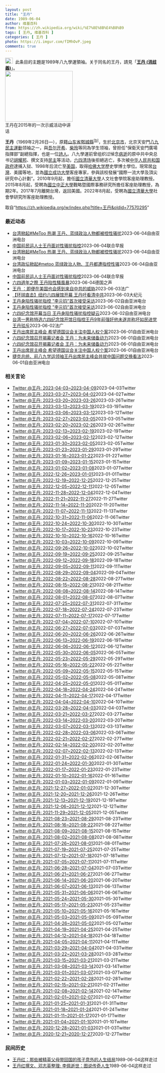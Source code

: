 ```yaml
---
layout: post
title: "王丹"
date: 1989-06-04
author: 维基百科
from: https://zh.wikipedia.org/wiki/%E7%8E%8B%E4%B8%B9
tags: [ 王丹, 维基百科 ]
categories: [ 王丹 ]
photo: https://i.imgur.com/fIMhOvP.jpeg
comments: true
---
```

<div class="mw-parser-output"><div role="note" class="hatnote navigation-not-searchable"><a href="/wiki/Wikipedia:%E6%B6%88%E6%AD%A7%E4%B9%89" title="Wikipedia:消歧义"><img alt="Disambig gray.svg" src="//upload.wikimedia.org/wikipedia/commons/thumb/5/5f/Disambig_gray.svg/25px-Disambig_gray.svg.png" decoding="async" width="25" height="19" srcset="//upload.wikimedia.org/wikipedia/commons/thumb/5/5f/Disambig_gray.svg/38px-Disambig_gray.svg.png 1.5x, //upload.wikimedia.org/wikipedia/commons/thumb/5/5f/Disambig_gray.svg/50px-Disambig_gray.svg.png 2x" data-file-width="220" data-file-height="168"></a><style data-mw-deduplicate="TemplateStyles:r74069148">body:not(.skin-minerva) .mw-parser-output .ifmobile>.mobile{display:none}body.skin-minerva .mw-parser-output .ifmobile>.nomobile{display:inherit;display:initial}</style><span class="ifmobile"><span class="nomobile">&nbsp;&nbsp;</span><span class="mobile"></span></span>此条目的主題是1989年八九學運領袖。关于同名的王丹，請見「<b><a href="/wiki/%E7%8E%8B%E4%B8%B9_(%E6%B6%88%E6%AD%A7%E7%BE%A9)" class="mw-disambig" title="王丹 (消歧義)">王丹 (消歧義)</a></b>」。</div>



<div class="thumb tright"><div class="thumbinner" style="width:222px;"><a href="/wiki/File:%E5%8F%B0%E7%81%A3%E5%85%AC%E6%B0%91%E5%9C%98%E9%AB%94%E5%89%8D%E5%BE%80%E8%8B%B1%E5%9C%8B%E9%A7%90%E5%8F%B0%E4%BB%A3%E8%A1%A8%E8%99%95%E6%8A%97%E8%AD%B0_01.jpg" class="image"><img src="//upload.wikimedia.org/wikipedia/commons/thumb/0/06/%E5%8F%B0%E7%81%A3%E5%85%AC%E6%B0%91%E5%9C%98%E9%AB%94%E5%89%8D%E5%BE%80%E8%8B%B1%E5%9C%8B%E9%A7%90%E5%8F%B0%E4%BB%A3%E8%A1%A8%E8%99%95%E6%8A%97%E8%AD%B0_01.jpg/220px-%E5%8F%B0%E7%81%A3%E5%85%AC%E6%B0%91%E5%9C%98%E9%AB%94%E5%89%8D%E5%BE%80%E8%8B%B1%E5%9C%8B%E9%A7%90%E5%8F%B0%E4%BB%A3%E8%A1%A8%E8%99%95%E6%8A%97%E8%AD%B0_01.jpg" decoding="async" width="220" height="165" class="thumbimage" srcset="//upload.wikimedia.org/wikipedia/commons/thumb/0/06/%E5%8F%B0%E7%81%A3%E5%85%AC%E6%B0%91%E5%9C%98%E9%AB%94%E5%89%8D%E5%BE%80%E8%8B%B1%E5%9C%8B%E9%A7%90%E5%8F%B0%E4%BB%A3%E8%A1%A8%E8%99%95%E6%8A%97%E8%AD%B0_01.jpg/330px-%E5%8F%B0%E7%81%A3%E5%85%AC%E6%B0%91%E5%9C%98%E9%AB%94%E5%89%8D%E5%BE%80%E8%8B%B1%E5%9C%8B%E9%A7%90%E5%8F%B0%E4%BB%A3%E8%A1%A8%E8%99%95%E6%8A%97%E8%AD%B0_01.jpg 1.5x, //upload.wikimedia.org/wikipedia/commons/thumb/0/06/%E5%8F%B0%E7%81%A3%E5%85%AC%E6%B0%91%E5%9C%98%E9%AB%94%E5%89%8D%E5%BE%80%E8%8B%B1%E5%9C%8B%E9%A7%90%E5%8F%B0%E4%BB%A3%E8%A1%A8%E8%99%95%E6%8A%97%E8%AD%B0_01.jpg/440px-%E5%8F%B0%E7%81%A3%E5%85%AC%E6%B0%91%E5%9C%98%E9%AB%94%E5%89%8D%E5%BE%80%E8%8B%B1%E5%9C%8B%E9%A7%90%E5%8F%B0%E4%BB%A3%E8%A1%A8%E8%99%95%E6%8A%97%E8%AD%B0_01.jpg 2x" data-file-width="4000" data-file-height="3000"></a>  <div class="thumbcaption"><div class="magnify"><a href="/wiki/File:%E5%8F%B0%E7%81%A3%E5%85%AC%E6%B0%91%E5%9C%98%E9%AB%94%E5%89%8D%E5%BE%80%E8%8B%B1%E5%9C%8B%E9%A7%90%E5%8F%B0%E4%BB%A3%E8%A1%A8%E8%99%95%E6%8A%97%E8%AD%B0_01.jpg" class="internal" title="放大"></a></div>王丹在2015年的一次示威活动中讲话</div></div></div>
<p><b>王丹</b>（1969年2月26日<span class="useeditintro" title="Template:BLP editintro">—</span>），原籍<a href="/wiki/%E5%B1%B1%E4%B8%9C%E7%9C%81" title="山东省">山东省</a><a href="/wiki/%E9%84%84%E5%9F%8E%E7%B8%A3" class="mw-redirect" title="鄄城縣">鄄城縣</a><sup id="cite_ref-4" class="reference"><a href="#cite_note-4">[b]</a></sup>，生於<a href="/wiki/%E5%8C%97%E4%BA%AC%E5%B8%82" title="北京市">北京市</a>，北京天安門<a href="/wiki/%E5%85%AD%E5%9B%9B%E4%BA%8B%E4%BB%B6" title="六四事件">八九民主運動</a>领袖之一，與<a href="/wiki/%E5%90%BE%E5%B0%94%E5%BC%80%E5%B8%8C" class="mw-redirect" title="吾尔开希">吾尔开希</a>、<a href="/wiki/%E6%9F%B4%E7%8E%B2" title="柴玲">柴玲</a>等同為学生领袖，曾担任“保衛天安門廣場指揮部”副總指揮，也是一位<a href="/wiki/%E8%A9%A9%E4%BA%BA" class="mw-redirect" title="詩人">詩人</a>。八九學運前曾组织过悼念<a href="/wiki/%E8%83%A1%E8%80%80%E9%82%A6%E4%B9%8B%E6%AD%BB" title="胡耀邦之死">病逝</a>的原中共中央总书记<a href="/wiki/%E8%83%A1%E8%80%80%E9%82%A6" title="胡耀邦">胡耀邦</a>、撰文支持<a href="/wiki/%E6%B0%91%E4%B8%BB" title="民主">民主</a>等活动，<a href="/wiki/%E5%85%AD%E5%9B%9B%E6%B8%85%E5%9C%BA" title="六四清场">六四清场</a>後拒絕逃亡，多次被<a href="/wiki/%E4%B8%AD%E5%8D%8E%E4%BA%BA%E6%B0%91%E5%85%B1%E5%92%8C%E5%9B%BD%E6%94%BF%E5%BA%9C" class="mw-redirect" title="中华人民共和国政府">中华人民共和国政府</a>逮捕入狱、1998年后流亡至<a href="/wiki/%E7%BE%8E%E5%9B%BD" title="美国">美国</a>，取得<a href="/wiki/%E5%93%88%E4%BD%9B%E5%A4%A7%E5%AD%A6" title="哈佛大学">哈佛大学</a>歷史學博士學位。現常居<a href="/wiki/%E4%B8%AD%E8%8F%AF%E6%B0%91%E5%9C%8B" title="中華民國">台灣</a>、美國等地，並為<a href="/wiki/%E5%9C%8B%E7%AB%8B%E6%88%90%E5%8A%9F%E5%A4%A7%E5%AD%B8" title="國立成功大學">國立成功大學</a>客座專家，參與該校發展“國際一流大學及頂尖研究中心計劃”。2010年9月起，擔任<a href="/wiki/%E5%9C%8B%E7%AB%8B%E6%B8%85%E8%8F%AF%E5%A4%A7%E5%AD%B8" title="國立清華大學">國立清華大學</a>人文社會學院客座助理教授。2015年8月起，受聘為<a href="/wiki/%E5%9C%8B%E7%AB%8B%E4%B8%AD%E6%AD%A3%E5%A4%A7%E5%AD%B8" title="國立中正大學">國立中正大學</a>戰略暨國際事務研究所擔任客座助理教授，為期2年。2017年7月離開台灣，返回美國。2022年8月起，受聘為<a href="/wiki/%E5%9C%8B%E7%AB%8B%E6%B8%85%E8%8F%AF%E5%A4%A7%E5%AD%B8" title="國立清華大學">國立清華大學</a>社會學研究所客座助理教授。
</p>
</div><!--esi <esi:include src="/esitest-fa8a495983347898/content" /> --><noscript><img src="//zh.wikipedia.org/wiki/Special:CentralAutoLogin/start?type=1x1" alt="" title="" width="1" height="1" style="border: none; position: absolute;"></noscript>
<div class="printfooter" data-nosnippet="">取自“<a dir="ltr" href="https://zh.wikipedia.org/w/index.php?title=王丹&amp;oldid=77570295">https://zh.wikipedia.org/w/index.php?title=王丹&amp;oldid=77570295</a>”</div><div id="recent-news"><h3>最近动态</h3><ul><li><a href="https://nodebe4.github.io/waimei/2023-06-04/%E5%8F%B0%E6%B9%BE%E6%8E%80%E8%B5%B7-MeToo-%E7%83%AD%E6%BD%AE-%E7%8E%8B%E4%B8%B9-%E8%93%9D%E7%BB%BF%E6%94%BF%E6%B2%BB%E4%BA%BA%E7%89%A9%E9%83%BD%E8%A2%AB%E6%8E%A7%E6%80%A7%E9%AA%9A%E6%89%B0" title="台湾掀起#MeToo 热潮 王丹、蓝绿政治人物都被控性骚扰—— 李姓网友公开露面指控王丹在9年前对他性骚扰，并要求道歉否则提告。 记者 李宗翰摄。 一名李姓网友在六四这天，在台北出面指控八九民运...">台湾掀起#MeToo 热潮 王丹、蓝绿政治人物都被控性骚扰</a><time>2023-06-04</time><a class="tag">自由亚洲电台</a></li>
<li><a href="https://nodebe4.github.io/waimei/2023-06-04/%E4%B8%AD%E5%9B%BD%E5%89%8D%E6%B0%91%E8%BF%90%E4%BA%BA%E5%A3%AB%E7%8E%8B%E4%B8%B9%E9%9D%A2%E5%AF%B9%E6%80%A7%E9%AA%9A%E6%89%B0%E6%8C%87%E6%8E%A7" title="中国前民运人士王丹面对性骚扰指控—— 继台湾民进党上周接连爆出性骚扰丑闻，中国前民运人士王丹也面对性骚扰指控，已有至少两名男子作出相关指控。 一名叫“李元钧”的网民星期五（6月2日）在脸书发文，...">中国前民运人士王丹面对性骚扰指控</a><time>2023-06-04</time><a class="tag">联合早报</a></li>
<li><a href="https://nodebe4.github.io/waimei/2023-06-04/%E5%8F%B0%E6%B9%BE%E6%8E%80%E8%B5%B7-MeToo-%E7%83%AD%E6%BD%AE-%E7%8E%8B%E4%B8%B9-%E8%93%9D%E7%BB%BF%E6%94%BF%E6%B2%BB%E4%BA%BA%E7%89%A9%E9%83%BD%E8%A2%AB%E6%8E%A7%E6%80%A7%E9%AA%9A%E6%89%B0" title="台湾掀起#MeToo 热潮 王丹、蓝绿政治人物都被控性骚扰—— 李姓网友公开露面指控王丹在9年前对他性骚扰，并要求道歉否则提告。 记者 李宗翰摄。 一名李姓网友在六四这天，在台北出面指控八九民运...">台湾掀起#MeToo 热潮 王丹、蓝绿政治人物都被控性骚扰</a><time>2023-06-04</time><a class="tag">自由亚洲电台</a></li>
<li><a href="https://nodebe4.github.io/waimei/2023-06-04/%E5%8F%B0%E6%B9%BE%E6%94%BF%E5%9D%9B%E6%8E%80%E8%B5%B7-metoo-%E8%93%9D%E7%BB%BF%E6%94%BF%E6%B2%BB%E4%BA%BA%E7%89%A9-%E7%8E%8B%E4%B8%B9%E9%83%BD%E9%81%AD%E6%8C%87%E6%8E%A7%E6%80%A7%E9%AA%9A" title="台湾政坛掀起#metoo 蓝绿政治人物、王丹都遭指控性骚—— 李姓网友公开露面指控王丹在9年前对他性骚扰，并要求道歉否则提告。 记者 李宗翰摄。 台湾一名李姓网友在六四这天，于台北出面控诉89民...">台湾政坛掀起#metoo 蓝绿政治人物、王丹都遭指控性骚</a><time>2023-06-04</time><a class="tag">自由亚洲电台</a></li>
<li><a href="https://nodebe4.github.io/waimei/2023-06-04/%E4%B8%AD%E5%9B%BD%E5%89%8D%E6%B0%91%E8%BF%90%E4%BA%BA%E5%A3%AB%E7%8E%8B%E4%B8%B9%E9%9D%A2%E5%AF%B9%E6%80%A7%E9%AA%9A%E6%89%B0%E6%8C%87%E6%8E%A7" title="中国前民运人士王丹面对性骚扰指控—— 继台湾民进党上周接连爆出性骚扰丑闻，中国前民运人士王丹也面对性骚扰指控，已有至少两名男子作出相关指控。 一名叫“李元钧”的网民星期五（6月2日）在脸书发文，...">中国前民运人士王丹面对性骚扰指控</a><time>2023-06-04</time><a class="tag">联合早报</a></li>
<li><a href="https://nodebe4.github.io/waimei/2023-06-04/%E5%85%AD%E5%9B%9B%E9%80%B1%E5%B9%B4%E4%B9%8B%E9%9A%9B-%E7%8E%8B%E4%B8%B9%E9%99%B7%E6%80%A7%E9%A8%B7%E9%A2%A8%E6%9A%B4" title="六四週年之際 王丹陷性騷風暴—— 2023-06-04T05:58:27.882Z 王丹三度否認涉及性騷擾，並表示自己會繼續致力六四紀念有關工作（資料照片）。 （德國之聲中文網）六四34週年前夕...">六四週年之際 王丹陷性騷風暴</a><time>2023-06-04</time><a class="tag">德国之声</a></li>
<li><a href="https://nodebe4.github.io/waimei/2023-06-03/%E7%8E%8B%E4%B8%B9-%E5%8D%B3%E4%BE%BF%E5%9C%A8%E7%BE%8E%E5%9B%BD%E4%B9%9F%E4%BC%9A%E6%84%9F%E5%88%B0%E6%9D%A5%E8%87%AA%E4%B8%AD%E5%85%B1%E7%9A%84%E5%A8%81%E8%83%81" title="王丹 ：即便在美国也会感到来自中共的威胁—— 03/06/2023 - 23:22 王丹在记者会上表示，“今天，当我们开始意识到习近平政权对人类文明构成的威胁时，我们应该记得 1989 年”，更...">王丹 ：即便在美国也会感到来自中共的威胁</a><time>2023-06-03</time><a class="tag">法广</a></li>
<li><a href="https://nodebe4.github.io/waimei/2023-06-03/%E7%8E%AF%E7%90%83%E7%9B%B4%E5%87%BB-%E7%BA%BD%E7%BA%A6%E5%85%AD%E5%9B%9B%E5%B1%95%E9%A6%86%E5%BC%80%E5%B9%95-%E7%8E%8B%E4%B8%B9%E5%90%81%E7%9C%8B%E6%B8%85%E4%B8%AD%E5%85%B1" title="【环球直击】纽约六四展馆开幕 王丹吁看清中共—— 【大纪元2023年06月03日讯】（新唐人环球直击6月2日完整版）纽约六四展览馆开幕，王丹呼吁看清中共真面目；原广东惠州市长李汝求被查，曾迫害法...">【环球直击】纽约六四展馆开幕 王丹吁看清中共</a><time>2023-06-03</time><a class="tag">大纪元</a></li>
<li><a href="https://nodebe4.github.io/waimei/2023-06-02/%E7%8E%8B%E4%B8%B9%E8%BA%AB%E9%99%B7%E6%80%A7%E9%AA%9A%E6%89%B0%E6%8C%87%E6%8E%A7-%E6%9D%8E%E5%85%83%E9%92%A7-%E9%A6%96%E6%AC%A1%E6%8E%A5%E5%8F%97%E9%87%87%E8%AE%BF" title="王丹身陷性骚扰指控 “李元钧”首次接受采访—— 八九民运领袖王丹（左）2023年6月2日在纽约主持六四纪念馆开幕式 记者唐缘媛摄影 6月2日是纽约六四纪念馆正式开幕的日子。正在纽约主持开幕式的八...">王丹身陷性骚扰指控 "李元钧"首次接受采访</a><time>2023-06-02</time><a class="tag">自由亚洲电台</a></li>
<li><a href="https://nodebe4.github.io/waimei/2023-06-02/%E7%8E%8B%E4%B8%B9%E8%BA%AB%E9%99%B7%E6%80%A7%E9%AA%9A%E6%89%B0%E6%8C%87%E6%8E%A7-%E6%9D%8E%E5%85%83%E9%92%A7-%E9%A6%96%E6%AC%A1%E6%8E%A5%E5%8F%97%E9%87%87%E8%AE%BF" title="王丹身陷性骚扰指控 “李元钧”首次接受采访—— 八九民运领袖王丹（左）2023年6月2日在纽约主持六四纪念馆开幕式 记者唐缘媛摄影 6月2日是纽约六四纪念馆正式开幕的日子。正在纽约主持开幕式的八...">王丹身陷性骚扰指控 "李元钧"首次接受采访</a><time>2023-06-02</time><a class="tag">自由亚洲电台</a></li>
<li><a href="https://nodebe4.github.io/waimei/2023-06-02/%E5%85%AD%E5%9B%9B%E7%BA%AA%E5%BF%B5%E9%A6%86%E5%BC%80%E5%B9%95%E5%BD%93%E6%97%A5-%E7%8E%8B%E4%B8%B9%E8%BA%AB%E9%99%B7%E6%80%A7%E9%AA%9A%E6%89%B0%E6%8C%87%E6%8E%A7%E7%96%91%E4%BA%91" title="六四纪念馆开幕当日 王丹身陷性骚扰指控疑云—— 八九民运领袖王丹（左）2023年6月2日在纽约主持六四纪念馆开幕式 记者唐缘媛摄影 6月2日是纽约六四纪念馆正式开幕的日子。正在纽约主持开幕式的八...">六四纪念馆开幕当日 王丹身陷性骚扰指控疑云</a><time>2023-06-02</time><a class="tag">自由亚洲电台</a></li>
<li><a href="https://nodebe4.github.io/waimei/2023-06-02/%E5%8F%B0%E6%B9%BE%E4%B8%80%E7%94%B7%E7%A7%B0%E7%89%B9%E9%80%89%E5%85%AD%E5%9B%9B%E7%BA%AA%E5%BF%B5%E9%A6%86%E5%BC%80%E9%A6%86%E6%97%A5%E6%8C%87%E6%8E%A7%E7%8E%8B%E4%B8%B99%E5%B9%B4%E5%89%8D%E5%BC%BA%E5%A5%B8%E4%BB%96%E6%9C%AA%E9%81%82%E5%B9%B6%E7%A7%B0%E5%9D%8F%E5%A6%82%E6%B0%91%E8%BF%9B%E5%85%9A-%E7%8E%8B%E4%B8%B9%E9%A9%B3%E6%96%A5" title="台湾一男称特选六四纪念馆开馆日指控王丹9年前强奸他未遂并称坏如民进党 王丹驳斥—— 02/06/2023 - 17:29 台湾前政治工作者李援军今天指控民运领袖王丹9年前邀他去美国，在纽约某家饭...">台湾一男称特选六四纪念馆开馆日指控王丹9年前强奸他未遂并称坏如民进党 王丹驳斥</a><time>2023-06-02</time><a class="tag">法广</a></li>
<li><a href="https://nodebe4.github.io/waimei/2023-06-01/%E7%8E%8B%E4%B8%B9%E5%87%BA%E5%B8%AD%E6%B0%91%E4%B8%BB%E5%B3%B0%E4%BC%9A-%E5%B8%8C%E6%9C%9B%E5%BE%B7%E5%9B%BD%E8%AE%AE%E4%BC%9A%E5%85%B3%E6%B3%A8%E4%B8%AD%E5%9B%BD%E4%BA%BA%E6%9D%83%E4%B8%AA%E6%A1%88" title="王丹出席民主峰会 希望德国议会关注中国人权个案—— 前六四学运领袖王丹与捷克总统彼得·帕维尔（Petr Pavel）在哥本哈根民主高峰会上针对中国问题交换看法。 （照片经王丹授权使用） 六四天安...">王丹出席民主峰会 希望德国议会关注中国人权个案</a><time>2023-06-01</time><a class="tag">自由亚洲电台</a></li>
<li><a href="https://nodebe4.github.io/waimei/2023-06-01/%E5%85%AD%E5%9B%9B%E7%BA%AA%E5%BF%B5%E9%A6%86%E5%8F%AC%E5%BC%80%E6%8F%AD%E5%B9%95%E8%AE%B0%E8%80%85%E4%BC%9A-%E7%8E%8B%E4%B8%B9-%E4%B8%BA%E6%9C%AA%E6%9D%A5%E5%82%A8%E5%A4%87%E5%8A%A8%E5%8A%9B" title="六四纪念馆召开揭幕记者会 王丹：为未来储备动力—— 6月1日，六四纪念馆在纽约召开揭幕记者会。 记者唐缘媛摄 由1989年天安门学运领袖筹建的六四纪念馆即将于6月2日在纽约曼哈顿开馆。为此，纪念...">六四纪念馆召开揭幕记者会 王丹：为未来储备动力</a><time>2023-06-01</time><a class="tag">自由亚洲电台</a></li>
<li><a href="https://nodebe4.github.io/waimei/2023-06-01/%E5%85%AD%E5%9B%9B%E7%BA%AA%E5%BF%B5%E9%A6%86%E5%8F%AC%E5%BC%80%E6%8F%AD%E5%B9%95%E8%AE%B0%E8%80%85%E4%BC%9A-%E7%8E%8B%E4%B8%B9-%E4%B8%BA%E6%9C%AA%E6%9D%A5%E5%82%A8%E5%A4%87%E5%8A%A8%E5%8A%9B" title="六四纪念馆召开揭幕记者会 王丹：为未来储备动力—— 6月1日，六四纪念馆在纽约召开揭幕记者会。 记者唐缘媛摄 由1989年天安门学运领袖筹建的六四纪念馆即将于6月2日在纽约曼哈顿开馆。为此，纪念...">六四纪念馆召开揭幕记者会 王丹：为未来储备动力</a><time>2023-06-01</time><a class="tag">自由亚洲电台</a></li>
<li><a href="https://nodebe4.github.io/waimei/2023-06-01/%E7%8E%8B%E4%B8%B9%E5%87%BA%E5%B8%AD%E6%B0%91%E4%B8%BB%E5%B3%B0%E4%BC%9A-%E5%B8%8C%E6%9C%9B%E5%BE%B7%E5%9B%BD%E8%AE%AE%E4%BC%9A%E5%85%B3%E6%B3%A8%E4%B8%AD%E5%9B%BD%E4%BA%BA%E6%9D%83%E4%B8%AA%E6%A1%88" title="王丹出席民主峰会 希望德国议会关注中国人权个案—— 前六四学运领袖王丹与捷克总统彼得·帕维尔（Petr Pavel）在哥本哈根民主高峰会上针对中国问题交换看法。 （照片经王丹授权使用） 六四天安...">王丹出席民主峰会 希望德国议会关注中国人权个案</a><time>2023-06-01</time><a class="tag">自由亚洲电台</a></li>
<li><a href="https://nodebe4.github.io/waimei/2023-06-01/%E6%8D%B7%E5%85%8B%E6%80%BB%E7%BB%9F-%E5%89%8D%E5%85%AB%E4%B9%9D%E5%AD%A6%E8%BF%90%E9%A2%86%E8%A2%96%E7%8E%8B%E4%B8%B9%E5%87%BA%E5%B8%AD%E6%B0%91%E4%B8%BB%E5%B3%B0%E4%BC%9A%E5%B9%B6%E5%B0%B1%E4%B8%AD%E5%9B%BD%E9%97%AE%E9%A2%98%E4%BA%A4%E6%8D%A2%E7%9C%8B%E6%B3%95" title="捷克总统、前八九学运领袖王丹出席民主峰会并就中国问题交换看法—— 前六四学运领袖王丹与捷克总统彼得·帕维尔（Petr Pavel）在哥本哈根民主高峰会上针对中国问题交换看法。 （照片经王丹授权使...">捷克总统、前八九学运领袖王丹出席民主峰会并就中国问题交换看法</a><time>2023-06-01</time><a class="tag">自由亚洲电台</a></li>
</ul></div><div id="open-opinion"><h3>相关言论</h3><ul><li><a href="https://nodebe4.github.io/opinion/2023-04-03/wangdan1989/" title="wangdan1989">Twitter @王丹: 2023-04-03~2023-04-09</a><time>2023-04-03</time><a class="tag">Twitter</a></li>
<li><a href="https://nodebe4.github.io/opinion/2023-04-02/wangdan1989/" title="wangdan1989">Twitter @王丹: 2023-03-27~2023-04-02</a><time>2023-04-02</time><a class="tag">Twitter</a></li>
<li><a href="https://nodebe4.github.io/opinion/2023-03-26/wangdan1989/" title="wangdan1989">Twitter @王丹: 2023-03-20~2023-03-26</a><time>2023-03-26</time><a class="tag">Twitter</a></li>
<li><a href="https://nodebe4.github.io/opinion/2023-03-19/wangdan1989/" title="wangdan1989">Twitter @王丹: 2023-03-13~2023-03-19</a><time>2023-03-19</time><a class="tag">Twitter</a></li>
<li><a href="https://nodebe4.github.io/opinion/2023-03-12/wangdan1989/" title="wangdan1989">Twitter @王丹: 2023-03-06~2023-03-12</a><time>2023-03-12</time><a class="tag">Twitter</a></li>
<li><a href="https://nodebe4.github.io/opinion/2023-03-05/wangdan1989/" title="wangdan1989">Twitter @王丹: 2023-02-27~2023-03-05</a><time>2023-03-05</time><a class="tag">Twitter</a></li>
<li><a href="https://nodebe4.github.io/opinion/2023-02-26/wangdan1989/" title="wangdan1989">Twitter @王丹: 2023-02-20~2023-02-26</a><time>2023-02-26</time><a class="tag">Twitter</a></li>
<li><a href="https://nodebe4.github.io/opinion/2023-02-19/wangdan1989/" title="wangdan1989">Twitter @王丹: 2023-02-13~2023-02-19</a><time>2023-02-19</time><a class="tag">Twitter</a></li>
<li><a href="https://nodebe4.github.io/opinion/2023-02-12/wangdan1989/" title="wangdan1989">Twitter @王丹: 2023-02-06~2023-02-12</a><time>2023-02-12</time><a class="tag">Twitter</a></li>
<li><a href="https://nodebe4.github.io/opinion/2023-02-05/wangdan1989/" title="wangdan1989">Twitter @王丹: 2023-01-30~2023-02-05</a><time>2023-02-05</time><a class="tag">Twitter</a></li>
<li><a href="https://nodebe4.github.io/opinion/2023-01-29/wangdan1989/" title="wangdan1989">Twitter @王丹: 2023-01-23~2023-01-29</a><time>2023-01-29</time><a class="tag">Twitter</a></li>
<li><a href="https://nodebe4.github.io/opinion/2023-01-22/wangdan1989/" title="wangdan1989">Twitter @王丹: 2023-01-16~2023-01-22</a><time>2023-01-22</time><a class="tag">Twitter</a></li>
<li><a href="https://nodebe4.github.io/opinion/2023-01-15/wangdan1989/" title="wangdan1989">Twitter @王丹: 2023-01-09~2023-01-15</a><time>2023-01-15</time><a class="tag">Twitter</a></li>
<li><a href="https://nodebe4.github.io/opinion/2023-01-07/wangdan1989/" title="wangdan1989">Twitter @王丹: 2023-01-02~2023-01-08</a><time>2023-01-07</time><a class="tag">Twitter</a></li>
<li><a href="https://nodebe4.github.io/opinion/2023-01-01/wangdan1989/" title="wangdan1989">Twitter @王丹: 2022-12-26~2023-01-01</a><time>2023-01-01</time><a class="tag">Twitter</a></li>
<li><a href="https://nodebe4.github.io/opinion/2022-12-25/wangdan1989/" title="wangdan1989">Twitter @王丹: 2022-12-19~2022-12-25</a><time>2022-12-25</time><a class="tag">Twitter</a></li>
<li><a href="https://nodebe4.github.io/opinion/2022-12-05/wangdan1989/" title="wangdan1989">Twitter @王丹: 2022-12-05~2022-12-11</a><time>2022-12-05</time><a class="tag">Twitter</a></li>
<li><a href="https://nodebe4.github.io/opinion/2022-12-04/wangdan1989/" title="wangdan1989">Twitter @王丹: 2022-11-28~2022-12-04</a><time>2022-12-04</time><a class="tag">Twitter</a></li>
<li><a href="https://nodebe4.github.io/opinion/2022-11-27/wangdan1989/" title="wangdan1989">Twitter @王丹: 2022-11-21~2022-11-27</a><time>2022-11-27</time><a class="tag">Twitter</a></li>
<li><a href="https://nodebe4.github.io/opinion/2022-11-20/wangdan1989/" title="wangdan1989">Twitter @王丹: 2022-11-14~2022-11-20</a><time>2022-11-20</time><a class="tag">Twitter</a></li>
<li><a href="https://nodebe4.github.io/opinion/2022-11-13/wangdan1989/" title="wangdan1989">Twitter @王丹: 2022-11-07~2022-11-13</a><time>2022-11-13</time><a class="tag">Twitter</a></li>
<li><a href="https://nodebe4.github.io/opinion/2022-11-06/wangdan1989/" title="wangdan1989">Twitter @王丹: 2022-10-31~2022-11-06</a><time>2022-11-06</time><a class="tag">Twitter</a></li>
<li><a href="https://nodebe4.github.io/opinion/2022-10-30/wangdan1989/" title="wangdan1989">Twitter @王丹: 2022-10-24~2022-10-30</a><time>2022-10-30</time><a class="tag">Twitter</a></li>
<li><a href="https://nodebe4.github.io/opinion/2022-10-23/wangdan1989/" title="wangdan1989">Twitter @王丹: 2022-10-17~2022-10-23</a><time>2022-10-23</time><a class="tag">Twitter</a></li>
<li><a href="https://nodebe4.github.io/opinion/2022-10-16/wangdan1989/" title="wangdan1989">Twitter @王丹: 2022-10-10~2022-10-16</a><time>2022-10-16</time><a class="tag">Twitter</a></li>
<li><a href="https://nodebe4.github.io/opinion/2022-10-09/wangdan1989/" title="wangdan1989">Twitter @王丹: 2022-10-03~2022-10-09</a><time>2022-10-09</time><a class="tag">Twitter</a></li>
<li><a href="https://nodebe4.github.io/opinion/2022-10-02/wangdan1989/" title="wangdan1989">Twitter @王丹: 2022-09-26~2022-10-02</a><time>2022-10-02</time><a class="tag">Twitter</a></li>
<li><a href="https://nodebe4.github.io/opinion/2022-09-25/wangdan1989/" title="wangdan1989">Twitter @王丹: 2022-09-19~2022-09-25</a><time>2022-09-25</time><a class="tag">Twitter</a></li>
<li><a href="https://nodebe4.github.io/opinion/2022-09-18/wangdan1989/" title="wangdan1989">Twitter @王丹: 2022-09-12~2022-09-18</a><time>2022-09-18</time><a class="tag">Twitter</a></li>
<li><a href="https://nodebe4.github.io/opinion/2022-09-11/wangdan1989/" title="wangdan1989">Twitter @王丹: 2022-09-05~2022-09-11</a><time>2022-09-11</time><a class="tag">Twitter</a></li>
<li><a href="https://nodebe4.github.io/opinion/2022-09-04/wangdan1989/" title="wangdan1989">Twitter @王丹: 2022-08-29~2022-09-04</a><time>2022-09-04</time><a class="tag">Twitter</a></li>
<li><a href="https://nodebe4.github.io/opinion/2022-08-27/wangdan1989/" title="wangdan1989">Twitter @王丹: 2022-08-22~2022-08-28</a><time>2022-08-27</time><a class="tag">Twitter</a></li>
<li><a href="https://nodebe4.github.io/opinion/2022-08-21/wangdan1989/" title="wangdan1989">Twitter @王丹: 2022-08-15~2022-08-21</a><time>2022-08-21</time><a class="tag">Twitter</a></li>
<li><a href="https://nodebe4.github.io/opinion/2022-08-14/wangdan1989/" title="wangdan1989">Twitter @王丹: 2022-08-08~2022-08-14</a><time>2022-08-14</time><a class="tag">Twitter</a></li>
<li><a href="https://nodebe4.github.io/opinion/2022-08-07/wangdan1989/" title="wangdan1989">Twitter @王丹: 2022-08-01~2022-08-07</a><time>2022-08-07</time><a class="tag">Twitter</a></li>
<li><a href="https://nodebe4.github.io/opinion/2022-07-31/wangdan1989/" title="wangdan1989">Twitter @王丹: 2022-07-25~2022-07-31</a><time>2022-07-31</time><a class="tag">Twitter</a></li>
<li><a href="https://nodebe4.github.io/opinion/2022-07-23/wangdan1989/" title="wangdan1989">Twitter @王丹: 2022-07-18~2022-07-24</a><time>2022-07-23</time><a class="tag">Twitter</a></li>
<li><a href="https://nodebe4.github.io/opinion/2022-07-17/wangdan1989/" title="wangdan1989">Twitter @王丹: 2022-07-11~2022-07-17</a><time>2022-07-17</time><a class="tag">Twitter</a></li>
<li><a href="https://nodebe4.github.io/opinion/2022-07-10/wangdan1989/" title="wangdan1989">Twitter @王丹: 2022-07-04~2022-07-10</a><time>2022-07-10</time><a class="tag">Twitter</a></li>
<li><a href="https://nodebe4.github.io/opinion/2022-07-03/wangdan1989/" title="wangdan1989">Twitter @王丹: 2022-06-27~2022-07-03</a><time>2022-07-03</time><a class="tag">Twitter</a></li>
<li><a href="https://nodebe4.github.io/opinion/2022-06-26/wangdan1989/" title="wangdan1989">Twitter @王丹: 2022-06-20~2022-06-26</a><time>2022-06-26</time><a class="tag">Twitter</a></li>
<li><a href="https://nodebe4.github.io/opinion/2022-06-19/wangdan1989/" title="wangdan1989">Twitter @王丹: 2022-06-13~2022-06-19</a><time>2022-06-19</time><a class="tag">Twitter</a></li>
<li><a href="https://nodebe4.github.io/opinion/2022-06-12/wangdan1989/" title="wangdan1989">Twitter @王丹: 2022-06-06~2022-06-12</a><time>2022-06-12</time><a class="tag">Twitter</a></li>
<li><a href="https://nodebe4.github.io/opinion/2022-06-05/wangdan1989/" title="wangdan1989">Twitter @王丹: 2022-05-30~2022-06-05</a><time>2022-06-05</time><a class="tag">Twitter</a></li>
<li><a href="https://nodebe4.github.io/opinion/2022-05-29/wangdan1989/" title="wangdan1989">Twitter @王丹: 2022-05-23~2022-05-29</a><time>2022-05-29</time><a class="tag">Twitter</a></li>
<li><a href="https://nodebe4.github.io/opinion/2022-05-22/wangdan1989/" title="wangdan1989">Twitter @王丹: 2022-05-16~2022-05-22</a><time>2022-05-22</time><a class="tag">Twitter</a></li>
<li><a href="https://nodebe4.github.io/opinion/2022-05-15/wangdan1989/" title="wangdan1989">Twitter @王丹: 2022-05-09~2022-05-15</a><time>2022-05-15</time><a class="tag">Twitter</a></li>
<li><a href="https://nodebe4.github.io/opinion/2022-05-08/wangdan1989/" title="wangdan1989">Twitter @王丹: 2022-05-02~2022-05-08</a><time>2022-05-08</time><a class="tag">Twitter</a></li>
<li><a href="https://nodebe4.github.io/opinion/2022-05-01/wangdan1989/" title="wangdan1989">Twitter @王丹: 2022-04-25~2022-05-01</a><time>2022-05-01</time><a class="tag">Twitter</a></li>
<li><a href="https://nodebe4.github.io/opinion/2022-04-24/wangdan1989/" title="wangdan1989">Twitter @王丹: 2022-04-18~2022-04-24</a><time>2022-04-24</time><a class="tag">Twitter</a></li>
<li><a href="https://nodebe4.github.io/opinion/2022-04-17/wangdan1989/" title="wangdan1989">Twitter @王丹: 2022-04-11~2022-04-17</a><time>2022-04-17</time><a class="tag">Twitter</a></li>
<li><a href="https://nodebe4.github.io/opinion/2022-04-10/wangdan1989/" title="wangdan1989">Twitter @王丹: 2022-04-04~2022-04-10</a><time>2022-04-10</time><a class="tag">Twitter</a></li>
<li><a href="https://nodebe4.github.io/opinion/2022-04-03/wangdan1989/" title="wangdan1989">Twitter @王丹: 2022-03-28~2022-04-03</a><time>2022-04-03</time><a class="tag">Twitter</a></li>
<li><a href="https://nodebe4.github.io/opinion/2022-03-27/wangdan1989/" title="wangdan1989">Twitter @王丹: 2022-03-21~2022-03-27</a><time>2022-03-27</time><a class="tag">Twitter</a></li>
<li><a href="https://nodebe4.github.io/opinion/2022-03-20/wangdan1989/" title="wangdan1989">Twitter @王丹: 2022-03-14~2022-03-20</a><time>2022-03-20</time><a class="tag">Twitter</a></li>
<li><a href="https://nodebe4.github.io/opinion/2022-03-13/wangdan1989/" title="wangdan1989">Twitter @王丹: 2022-03-07~2022-03-13</a><time>2022-03-13</time><a class="tag">Twitter</a></li>
<li><a href="https://nodebe4.github.io/opinion/2022-03-06/wangdan1989/" title="wangdan1989">Twitter @王丹: 2022-02-28~2022-03-06</a><time>2022-03-06</time><a class="tag">Twitter</a></li>
<li><a href="https://nodebe4.github.io/opinion/2022-02-27/wangdan1989/" title="wangdan1989">Twitter @王丹: 2022-02-21~2022-02-27</a><time>2022-02-27</time><a class="tag">Twitter</a></li>
<li><a href="https://nodebe4.github.io/opinion/2022-02-20/wangdan1989/" title="wangdan1989">Twitter @王丹: 2022-02-14~2022-02-20</a><time>2022-02-20</time><a class="tag">Twitter</a></li>
<li><a href="https://nodebe4.github.io/opinion/2022-02-13/wangdan1989/" title="wangdan1989">Twitter @王丹: 2022-02-07~2022-02-13</a><time>2022-02-13</time><a class="tag">Twitter</a></li>
<li><a href="https://nodebe4.github.io/opinion/2022-02-06/wangdan1989/" title="wangdan1989">Twitter @王丹: 2022-01-31~2022-02-06</a><time>2022-02-06</time><a class="tag">Twitter</a></li>
<li><a href="https://nodebe4.github.io/opinion/2022-01-30/wangdan1989/" title="wangdan1989">Twitter @王丹: 2022-01-24~2022-01-30</a><time>2022-01-30</time><a class="tag">Twitter</a></li>
<li><a href="https://nodebe4.github.io/opinion/2022-01-23/wangdan1989/" title="wangdan1989">Twitter @王丹: 2022-01-17~2022-01-23</a><time>2022-01-23</time><a class="tag">Twitter</a></li>
<li><a href="https://nodebe4.github.io/opinion/2022-01-16/wangdan1989/" title="wangdan1989">Twitter @王丹: 2022-01-10~2022-01-16</a><time>2022-01-16</time><a class="tag">Twitter</a></li>
<li><a href="https://nodebe4.github.io/opinion/2022-01-09/wangdan1989/" title="wangdan1989">Twitter @王丹: 2022-01-03~2022-01-09</a><time>2022-01-09</time><a class="tag">Twitter</a></li>
<li><a href="https://nodebe4.github.io/opinion/2021-12-30/wangdan1989/" title="wangdan1989">Twitter @王丹: 2021-12-27~2022-01-02</a><time>2021-12-30</time><a class="tag">Twitter</a></li>
<li><a href="https://nodebe4.github.io/opinion/2021-12-26/wangdan1989/" title="wangdan1989">Twitter @王丹: 2021-12-20~2021-12-26</a><time>2021-12-26</time><a class="tag">Twitter</a></li>
<li><a href="https://nodebe4.github.io/opinion/2021-12-19/wangdan1989/" title="wangdan1989">Twitter @王丹: 2021-12-13~2021-12-19</a><time>2021-12-19</time><a class="tag">Twitter</a></li>
<li><a href="https://nodebe4.github.io/opinion/2021-12-12/wangdan1989/" title="wangdan1989">Twitter @王丹: 2021-12-06~2021-12-12</a><time>2021-12-12</time><a class="tag">Twitter</a></li>
<li><a href="https://nodebe4.github.io/opinion/2021-12-05/wangdan1989/" title="wangdan1989">Twitter @王丹: 2021-11-29~2021-12-05</a><time>2021-12-05</time><a class="tag">Twitter</a></li>
<li><a href="https://nodebe4.github.io/opinion/2021-08-23/wangdan1989/" title="wangdan1989">Twitter @王丹: 2021-08-23~2021-08-29</a><time>2021-08-23</time><a class="tag">Twitter</a></li>
<li><a href="https://nodebe4.github.io/opinion/2021-08-22/wangdan1989/" title="wangdan1989">Twitter @王丹: 2021-08-16~2021-08-22</a><time>2021-08-22</time><a class="tag">Twitter</a></li>
<li><a href="https://nodebe4.github.io/opinion/2021-08-15/wangdan1989/" title="wangdan1989">Twitter @王丹: 2021-08-09~2021-08-15</a><time>2021-08-15</time><a class="tag">Twitter</a></li>
<li><a href="https://nodebe4.github.io/opinion/2021-08-08/wangdan1989/" title="wangdan1989">Twitter @王丹: 2021-08-02~2021-08-08</a><time>2021-08-08</time><a class="tag">Twitter</a></li>
<li><a href="https://nodebe4.github.io/opinion/2021-08-01/wangdan1989/" title="wangdan1989">Twitter @王丹: 2021-07-26~2021-08-01</a><time>2021-08-01</time><a class="tag">Twitter</a></li>
<li><a href="https://nodebe4.github.io/opinion/2021-07-25/wangdan1989/" title="wangdan1989">Twitter @王丹: 2021-07-19~2021-07-25</a><time>2021-07-25</time><a class="tag">Twitter</a></li>
<li><a href="https://nodebe4.github.io/opinion/2021-07-18/wangdan1989/" title="wangdan1989">Twitter @王丹: 2021-07-12~2021-07-18</a><time>2021-07-18</time><a class="tag">Twitter</a></li>
<li><a href="https://nodebe4.github.io/opinion/2021-07-11/wangdan1989/" title="wangdan1989">Twitter @王丹: 2021-07-05~2021-07-11</a><time>2021-07-11</time><a class="tag">Twitter</a></li>
<li><a href="https://nodebe4.github.io/opinion/2021-07-03/wangdan1989/" title="wangdan1989">Twitter @王丹: 2021-06-28~2021-07-04</a><time>2021-07-03</time><a class="tag">Twitter</a></li>
<li><a href="https://nodebe4.github.io/opinion/2021-06-27/wangdan1989/" title="wangdan1989">Twitter @王丹: 2021-06-21~2021-06-27</a><time>2021-06-27</time><a class="tag">Twitter</a></li>
<li><a href="https://nodebe4.github.io/opinion/2021-06-20/wangdan1989/" title="wangdan1989">Twitter @王丹: 2021-06-14~2021-06-20</a><time>2021-06-20</time><a class="tag">Twitter</a></li>
<li><a href="https://nodebe4.github.io/opinion/2021-06-13/wangdan1989/" title="wangdan1989">Twitter @王丹: 2021-06-07~2021-06-13</a><time>2021-06-13</time><a class="tag">Twitter</a></li>
<li><a href="https://nodebe4.github.io/opinion/2021-06-06/wangdan1989/" title="wangdan1989">Twitter @王丹: 2021-05-31~2021-06-06</a><time>2021-06-06</time><a class="tag">Twitter</a></li>
<li><a href="https://nodebe4.github.io/opinion/2021-05-30/wangdan1989/" title="wangdan1989">Twitter @王丹: 2021-05-24~2021-05-30</a><time>2021-05-30</time><a class="tag">Twitter</a></li>
<li><a href="https://nodebe4.github.io/opinion/2021-05-23/wangdan1989/" title="wangdan1989">Twitter @王丹: 2021-05-17~2021-05-23</a><time>2021-05-23</time><a class="tag">Twitter</a></li>
<li><a href="https://nodebe4.github.io/opinion/2021-05-16/wangdan1989/" title="wangdan1989">Twitter @王丹: 2021-05-10~2021-05-16</a><time>2021-05-16</time><a class="tag">Twitter</a></li>
<li><a href="https://nodebe4.github.io/opinion/2021-05-09/wangdan1989/" title="wangdan1989">Twitter @王丹: 2021-05-03~2021-05-09</a><time>2021-05-09</time><a class="tag">Twitter</a></li>
<li><a href="https://nodebe4.github.io/opinion/2021-05-02/wangdan1989/" title="wangdan1989">Twitter @王丹: 2021-04-26~2021-05-02</a><time>2021-05-02</time><a class="tag">Twitter</a></li>
<li><a href="https://nodebe4.github.io/opinion/2021-04-25/wangdan1989/" title="wangdan1989">Twitter @王丹: 2021-04-19~2021-04-25</a><time>2021-04-25</time><a class="tag">Twitter</a></li>
<li><a href="https://nodebe4.github.io/opinion/2021-04-18/wangdan1989/" title="wangdan1989">Twitter @王丹: 2021-04-12~2021-04-18</a><time>2021-04-18</time><a class="tag">Twitter</a></li>
<li><a href="https://nodebe4.github.io/opinion/2021-04-11/wangdan1989/" title="wangdan1989">Twitter @王丹: 2021-04-05~2021-04-11</a><time>2021-04-11</time><a class="tag">Twitter</a></li>
<li><a href="https://nodebe4.github.io/opinion/2021-04-03/wangdan1989/" title="wangdan1989">Twitter @王丹: 2021-03-29~2021-04-04</a><time>2021-04-03</time><a class="tag">Twitter</a></li>
<li><a href="https://nodebe4.github.io/opinion/2021-03-28/wangdan1989/" title="wangdan1989">Twitter @王丹: 2021-03-22~2021-03-28</a><time>2021-03-28</time><a class="tag">Twitter</a></li>
<li><a href="https://nodebe4.github.io/opinion/2021-03-21/wangdan1989/" title="wangdan1989">Twitter @王丹: 2021-03-15~2021-03-21</a><time>2021-03-21</time><a class="tag">Twitter</a></li>
<li><a href="https://nodebe4.github.io/opinion/2021-03-14/wangdan1989/" title="wangdan1989">Twitter @王丹: 2021-03-08~2021-03-14</a><time>2021-03-14</time><a class="tag">Twitter</a></li>
<li><a href="https://nodebe4.github.io/opinion/2021-03-07/wangdan1989/" title="wangdan1989">Twitter @王丹: 2021-03-01~2021-03-07</a><time>2021-03-07</time><a class="tag">Twitter</a></li>
<li><a href="https://nodebe4.github.io/opinion/2021-02-28/wangdan1989/" title="wangdan1989">Twitter @王丹: 2021-02-22~2021-02-28</a><time>2021-02-28</time><a class="tag">Twitter</a></li>
<li><a href="https://nodebe4.github.io/opinion/2021-02-21/wangdan1989/" title="wangdan1989">Twitter @王丹: 2021-02-15~2021-02-21</a><time>2021-02-21</time><a class="tag">Twitter</a></li>
<li><a href="https://nodebe4.github.io/opinion/2021-02-14/wangdan1989/" title="wangdan1989">Twitter @王丹: 2021-02-08~2021-02-14</a><time>2021-02-14</time><a class="tag">Twitter</a></li>
<li><a href="https://nodebe4.github.io/opinion/2021-02-07/wangdan1989/" title="wangdan1989">Twitter @王丹: 2021-02-01~2021-02-07</a><time>2021-02-07</time><a class="tag">Twitter</a></li>
<li><a href="https://nodebe4.github.io/opinion/2021-01-31/wangdan1989/" title="wangdan1989">Twitter @王丹: 2021-01-25~2021-01-31</a><time>2021-01-31</time><a class="tag">Twitter</a></li>
<li><a href="https://nodebe4.github.io/opinion/2021-01-24/wangdan1989/" title="wangdan1989">Twitter @王丹: 2021-01-18~2021-01-24</a><time>2021-01-24</time><a class="tag">Twitter</a></li>
<li><a href="https://nodebe4.github.io/opinion/2021-01-17/wangdan1989/" title="wangdan1989">Twitter @王丹: 2021-01-11~2021-01-17</a><time>2021-01-17</time><a class="tag">Twitter</a></li>
<li><a href="https://nodebe4.github.io/opinion/2021-01-10/wangdan1989/" title="wangdan1989">Twitter @王丹: 2021-01-04~2021-01-10</a><time>2021-01-10</time><a class="tag">Twitter</a></li>
<li><a href="https://nodebe4.github.io/opinion/2021-01-03/wangdan1989/" title="wangdan1989">Twitter @王丹: 2020-12-28~2021-01-03</a><time>2021-01-03</time><a class="tag">Twitter</a></li>
<li><a href="https://nodebe4.github.io/opinion/2020-12-27/wangdan1989/" title="wangdan1989">Twitter @王丹: 2020-12-21~2020-12-27</a><time>2020-12-27</time><a class="tag">Twitter</a></li>
</ul></div><div id="mjls-record"><h3>民间历史</h3><ul><li><a href="https://nodebe4.github.io/mjlsh/1989-06-04/%E7%8E%8B%E4%B8%B9%E7%BA%A2-%E9%82%A3%E4%BA%9B%E8%A2%AB%E7%B2%BE%E8%8B%B1%E7%88%B6%E6%AF%8D%E5%B8%A6%E5%9B%9E%E5%9B%BD%E7%9A%84%E5%AD%A9%E5%AD%90%E6%84%8F%E5%A4%96%E7%9A%84%E4%BA%BA%E7%94%9F%E7%BB%93%E5%B1%80/" title="王丹红">王丹红：那些被精英父母带回国的孩子意外的人生结局</a><time>1989-06-04</time><a class="tag">这样走过</a></li>
<li><a href="https://nodebe4.github.io/mjlsh/1989-06-04/%E7%8E%8B%E4%B8%B9%E7%BA%A2%E6%92%B0%E6%96%87-%E9%82%93%E5%BF%97%E8%8B%B1%E6%95%B4%E7%90%86-%E6%9D%8E%E4%BD%A9%E9%80%9D%E4%B8%96-%E5%9B%BE%E8%AF%B4%E4%BC%A0%E5%A5%87%E4%BA%BA%E7%94%9F/" title="王丹红撰文、邓志英整理">王丹红撰文、邓志英整理:  李佩逝世：图说传奇人生</a><time>1989-06-04</time><a class="tag">这样走过</a></li>
</ul></div>